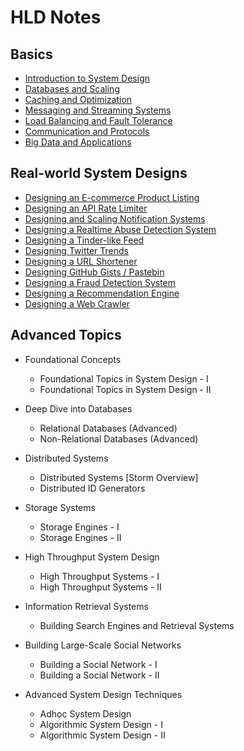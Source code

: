 # HLD Notes


## Basics

- [Introduction to System Design](intro.md)
- [Databases and Scaling](db.md)
- [Caching and Optimization](cache.md)
- [Messaging and Streaming Systems](streaming.md)
- [Load Balancing and Fault Tolerance](load.md)
- [Communication and Protocols](communication.md)
- [Big Data and Applications](big_data.md)
  
## Real-world System Designs

- [Designing an E-commerce Product Listing](problems/ecommerce.md)
- [Designing an API Rate Limiter](problems/rate_limiter.md)
- [Designing and Scaling Notification Systems](problems/notification_system.md)
- [Designing a Realtime Abuse Detection System](./problems/abuse_masker.md)
- [Designing a Tinder-like Feed](problems/tinder_feed.md)
- [Designing Twitter Trends](problems/twitter_trends.md)
- [Designing a URL Shortener](problems/url_shortener.md)
- [Designing GitHub Gists / Pastebin](./problems/pastebin.md)
- [Designing a Fraud Detection System](problems/fraud_detection.md)
- [Designing a Recommendation Engine](problems/recommendation_engine.md)
- [Designing a Web Crawler](problems/web_crawler.md)

## Advanced Topics

- Foundational Concepts
    - Foundational Topics in System Design - I
    - Foundational Topics in System Design - II

- Deep Dive into Databases
    - Relational Databases (Advanced)
    - Non-Relational Databases (Advanced)

- Distributed Systems
    - Distributed Systems [Storm Overview]
    - Distributed ID Generators

- Storage Systems
    - Storage Engines - I
    - Storage Engines - II

- High Throughput System Design
    - High Throughput Systems - I
    - High Throughput Systems - II

- Information Retrieval Systems
    - Building Search Engines and Retrieval Systems

- Building Large-Scale Social Networks
    - Building a Social Network - I
    - Building a Social Network - II

- Advanced System Design Techniques
    - Adhoc System Design
    - Algorithmic System Design - I
    - Algorithmic System Design - II
